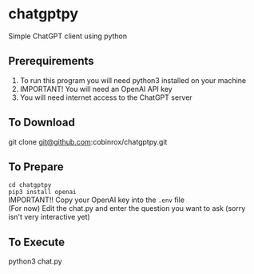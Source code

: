 # chatgptpy
Simple ChatGPT client using python

## Prerequirements
1. To run this program you will need python3 installed on your machine
2. IMPORTANT! You will need an OpenAI API key
3. You will need internet access to the ChatGPT server

## To Download
git clone git@github.com:cobinrox/chatgptpy.git

## To Prepare
`cd chatgptpy`  
`pip3 install openai`  
IMPORTANT!! Copy your OpenAI key into the `.env` file  
(For now) Edit the chat.py and enter the question you want to ask (sorry isn't very interactive yet)  

## To Execute
python3 chat.py 
